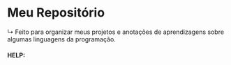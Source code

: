 # Meu Repositório 
  ↳  Feito para organizar meus projetos e anotações de aprendizagens sobre algumas linguagens da programação.

#### HELP:
